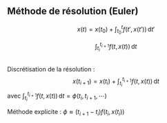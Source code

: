 ## Méthode de résolution (Euler)


$$
x(t) = x(t_0) + \int_{t_0}^{t} {f(t', x(t')) \,\mathrm{d}t'}
$$

$$
\int_{t_{i}}^{t_{i+1}} {f(t, x(t)) \,\mathrm{d}t}
$$

<br>Discrétisation de la résolution :
$$
x(t_{i+1}) = x(t_{i}) + \int_{t_{i}}^{t_{i+1}} {f(t, x(t)) \,\mathrm{d}t}
$$
avec $\int_{t_{i}}^{t_{i+1}} {f(t, x(t)) \,\mathrm{d}t} = \phi(t_{i}, t_{i+1}, \cdots)$


Méthode explicite :
$\phi \approx (t_{i+1} - t_{i}) f(t_{i}, x(t_{i}))$
